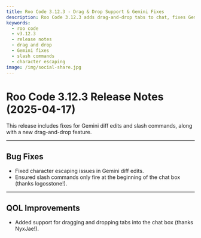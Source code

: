 ```yaml
---
title: Roo Code 3.12.3 - Drag & Drop Support & Gemini Fixes
description: Roo Code 3.12.3 adds drag-and-drop tabs to chat, fixes Gemini character escaping, and ensures slash commands work correctly.
keywords:
  - roo code
  - v3.12.3
  - release notes
  - drag and drop
  - Gemini fixes
  - slash commands
  - character escaping
image: /img/social-share.jpg
---
```


# Roo Code 3.12.3 Release Notes (2025-04-17)

This release includes fixes for Gemini diff edits and slash commands, along with a new drag-and-drop feature.

---

## Bug Fixes

*   Fixed character escaping issues in Gemini diff edits.
*   Ensured slash commands only fire at the beginning of the chat box (thanks logosstone!).

---

## QOL Improvements

*   Added support for dragging and dropping tabs into the chat box (thanks NyxJae!).